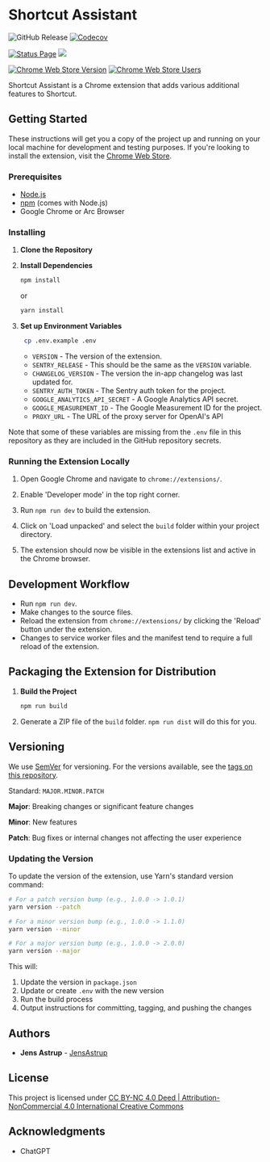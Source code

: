 # Shortcut Assistant

![GitHub Release](https://img.shields.io/github/v/release/JensAstrup/shortcut-assistant?style=for-the-badge)
[![Codecov](https://img.shields.io/codecov/c/github/JensAstrup/shortcut-assistant?style=for-the-badge&link=https%3A%2F%2Fapp.codecov.io%2Fgh%2FJensAstrup%2Fshortcut-assistant)](https://app.codecov.io/gh/JensAstrup/shortcut-assistant)

[![Status Page](https://img.shields.io/website?style=for-the-badge&url=https%3A%2F%2Fstatus.jensastrup.io%2F&label=Status%20Page)](https://status.jensastrup.io/)
![](https://api.checklyhq.com/v1/badges/checks/e8b42215-cec2-4553-9318-dc7ec168005a?style=for-the-badge&theme=dark&responseTime=true)

[![Chrome Web Store Version](https://img.shields.io/chrome-web-store/v/kmdlofehocppnlkpokdbiaalcelhedef?style=for-the-badge&)](https://chromewebstore.google.com/detail/shortcut-assistant/kmdlofehocppnlkpokdbiaalcelhedef?hl=en&authuser=0)
[![Chrome Web Store Users](https://img.shields.io/chrome-web-store/users/kmdlofehocppnlkpokdbiaalcelhedef?style=for-the-badge&)](https://chromewebstore.google.com/detail/shortcut-assistant/kmdlofehocppnlkpokdbiaalcelhedef?hl=en&authuser=0)

Shortcut Assistant is a Chrome extension that adds various additional features to Shortcut.

## Getting Started

These instructions will get you a copy of the project up and running on your local machine for development and testing purposes.
If you're looking to install the extension, visit the [Chrome Web Store](https://chromewebstore.google.com/detail/shortcut-assistant/kmdlofehocppnlkpokdbiaalcelhedef).
### Prerequisites

- [Node.js](https://nodejs.org/)
- [npm](https://www.npmjs.com/) (comes with Node.js)
- Google Chrome or Arc Browser

### Installing

1. **Clone the Repository**

2. **Install Dependencies**

   ```bash
   npm install
   ```
   or
    ```bash
    yarn install
    ```

3. **Set up Environment Variables**

   ```bash
    cp .env.example .env
    ```
    - `VERSION` - The version of the extension.
    - `SENTRY_RELEASE` - This should be the same as the `VERSION` variable.
    - `CHANGELOG_VERSION` - The version the in-app changelog was last updated for.
    - `SENTRY_AUTH_TOKEN` - The Sentry auth token for the project.
    - `GOOGLE_ANALYTICS_API_SECRET` - A Google Analytics API secret. 
    - `GOOGLE_MEASUREMENT_ID` - The Google Measurement ID for the project.
    - `PROXY_URL` - The URL of the proxy server for OpenAI's API
   
Note that some of these variables are missing from the `.env` file in this repository as they are 
included in the GitHub repository secrets.

### Running the Extension Locally

1. Open Google Chrome and navigate to `chrome://extensions/`.

2. Enable 'Developer mode' in the top right corner.

3. Run `npm run dev` to build the extension.

4. Click on 'Load unpacked' and select the `build` folder within your project directory.

5. The extension should now be visible in the extensions list and active in the Chrome browser.

## Development Workflow

- Run `npm run dev`.
- Make changes to the source files.
- Reload the extension from `chrome://extensions/` by clicking the 'Reload' button under the extension.
- Changes to service worker files and the manifest tend to require a full reload of the extension.

## Packaging the Extension for Distribution

1. **Build the Project**
   ```bash
   npm run build
   ```
2. Generate a ZIP file of the `build` folder. `npm run dist` will do this for you.

## Versioning

We use [SemVer](http://semver.org/) for versioning. For the versions available, see the [tags on this repository](https://github.com/JensAstrup/shortcut-assistant/tags).

Standard: `MAJOR.MINOR.PATCH`

**Major**: Breaking changes or significant feature changes

**Minor**: New features

**Patch**: Bug fixes or internal changes not affecting the user experience

### Updating the Version

To update the version of the extension, use Yarn's standard version command:

```bash
# For a patch version bump (e.g., 1.0.0 -> 1.0.1)
yarn version --patch

# For a minor version bump (e.g., 1.0.0 -> 1.1.0)
yarn version --minor

# For a major version bump (e.g., 1.0.0 -> 2.0.0)
yarn version --major
```

This will:
1. Update the version in `package.json`
2. Update or create `.env` with the new version
3. Run the build process
4. Output instructions for committing, tagging, and pushing the changes

## Authors

- **Jens Astrup** - [JensAstrup](https://github.com/JensAstrup)

## License

This project is licensed under [CC BY-NC 4.0 Deed | Attribution-NonCommercial 4.0 International Creative Commons](https://creativecommons.org/licenses/by-nc/4.0/deed.en)

## Acknowledgments

- ChatGPT
